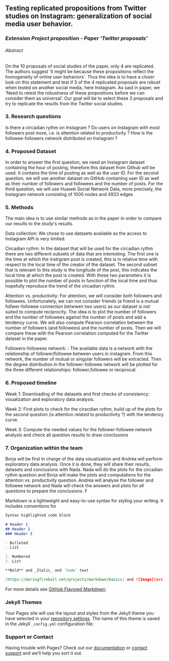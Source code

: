 ## Testing replicated propositions from Twitter studies on Instagram: generalization of social media user behavior.



### ***Extension Project proposition - Paper 'Twitter proposals'***



###### Abstract

On the 10 proposals of social studies of the paper, only 4 are replicated. The authors suggest 'it might be because these propositions reflect the homogeneity of online user behaviors'. Thus the idea is to have a closer look on this statement and test if 3 of the 4 replicated proposals are robust when tested on another social media, here Instagram. As said in paper, we 'Need to retest the robustness of these propositions before we can consider them as universal’. Our goal will be to select these 3 proposals and try to replicate the results from the Twitter social studies.

### 3. Research questions

Is there a circadian rythm on Instagram ?
Do users on Instagram with most followers post more, i.e. is attention related to productivity ?
How is the followee-followers network distributed on Instagram ?
### 4. Proposed Dataset

In order to answer the first question, we need an Instagram dataset containing the hour of posting, therefore this dataset from Github will be used. It contains the time of posting as well as the user ID.
For the second question, we will use another dataset on GitHub containing user ID as well as their number of followers and followees and the number of posts.
For the third question, we will use Huawei Social Network Data, more precisely, the Instagram network consisting of 1000 nodes and 4933 edges
### 5. Methods

The main idea is to use similar methods as in the paper in order to compare our results to the study's results.

Data collection: We chose to use datasets available as the access to Instagram API is very limited.

Circadian rythm: In the dataset that will be used for the circadian rythm there are two different subsets of data that are interesting. The first one is the time at which the instrgram post is created, this is in relative time with respect to the local time of the creator of the dataset. The second subset that is relevant to this study is the longitude of the post, this indicates the local time at which the post is created. With these two parameters it is possible to plot the number of posts in function of the local time and thus hopefully reproduce the trend of the circadian rythm.

Attention vs. productivity: For attention, we will consider both followers and followees. Unfortunately, we can not consider friends (a friend is a mutual follwer-followee connection betwwen two users) as our dataset is not suited to compute reciprocity. The idea is to plot the number of followers and the number of followees against the number of posts and add a tendency curve. We will also compute Pearson correlation between the number of followers (and followees) and the number of posts. Then we will compare these with the Pearson correlation computed for the Twitter dataset in the paper.

Followers-followees network: : The available data is a network with the relationship of follower/followee between users in instagram. From this network, the number of mutual or singular followers will be extracted. Then the degree distribution in the follower-followee network will be plotted for the three different relationships: follower,followee or reciprocal.

### 6. Proposed timeline

Week 1: Downloading of the datasets and first checks of consistency: visualization and exploratory data analysis.

Week 2: First plots to check for the ciracdian rythm, build up of the plots for the second question (is attention related to productivity ?) with the tendency curve.

Week 3: Compute the needed values for the follower-followee network analysis and check all question results to draw conclusions

### 7. Organization within the team

Borja will be first in charge of the data visualization and Andréa will perform exploratory data analysis. Once it is done, they will share their results, datasets and conclusions with Nada. Nada will do the plots for the circadian rythm question and Borja will make the plots and computations for the attention vs. productivity question. Andréa will analyse the follower and followee network and Nada will check the answers and plots for all questions to prepare the conclusions. F

Markdown is a lightweight and easy-to-use syntax for styling your writing. It includes conventions for

```markdown
Syntax highlighted code block

# Header 1
## Header 2
### Header 3

- Bulleted
- List

1. Numbered
2. List

**Bold** and _Italic_ and `Code` text

[https://daringfireball.net/projects/markdown/basics] and ![Image](src)
```

For more details see [GitHub Flavored Markdown](https://guides.github.com/features/mastering-markdown/).

### Jekyll Themes

Your Pages site will use the layout and styles from the Jekyll theme you have selected in your [repository settings](https://github.com/nguerrao/Robotics/settings). The name of this theme is saved in the Jekyll `_config.yml` configuration file.

### Support or Contact

Having trouble with Pages? Check out our [documentation](https://docs.github.com/categories/github-pages-basics/) or [contact support](https://github.com/contact) and we’ll help you sort it out.
